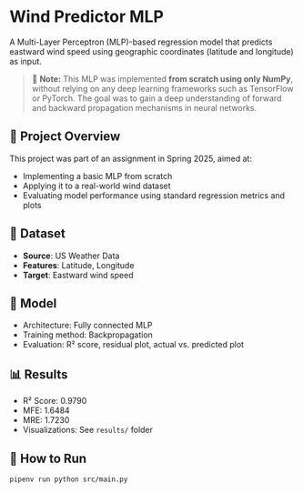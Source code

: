 # Wind Predictor MLP

A Multi-Layer Perceptron (MLP)-based regression model that predicts eastward wind speed using geographic coordinates (latitude and longitude) as input.

> 🚀 **Note:** This MLP was implemented **from scratch using only NumPy**, without relying on any deep learning frameworks such as TensorFlow or PyTorch. The goal was to gain a deep understanding of forward and backward propagation mechanisms in neural networks.


## 📌 Project Overview
This project was part of an assignment in Spring 2025, aimed at:
- Implementing a basic MLP from scratch
- Applying it to a real-world wind dataset
- Evaluating model performance using standard regression metrics and plots

## 📁 Dataset
- **Source**: US Weather Data
- **Features**: Latitude, Longitude
- **Target**: Eastward wind speed

## 🧠 Model
- Architecture: Fully connected MLP
- Training method: Backpropagation
- Evaluation: R² score, residual plot, actual vs. predicted plot

## 📊 Results
- R² Score: 0.9790
- MFE: 1.6484
- MRE: 1.7230
- Visualizations: See `results/` folder

## 🚀 How to Run
```bash
pipenv run python src/main.py

